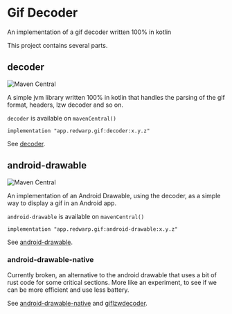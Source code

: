 # Gif Decoder

An implementation of a gif decoder written 100% in kotlin

This project contains several parts.

## decoder

![Maven Central](https://img.shields.io/maven-central/v/app.redwarp.gif/decoder)

A simple jvm library written 100% in kotlin that handles the parsing of the gif format, headers, lzw decoder and so on.

`decoder` is available on `mavenCentral()`

`implementation "app.redwarp.gif:decoder:x.y.z"`

See [decoder](decoder).

## android-drawable

![Maven Central](https://img.shields.io/maven-central/v/app.redwarp.gif/android-drawable)

An implementation of an Android Drawable, using the decoder, as a simple way to display a gif in an
Android app.

`android-drawable` is available on `mavenCentral()`

`implementation "app.redwarp.gif:android-drawable:x.y.z"`

See [android-drawable](android-drawable).

### android-drawable-native

Currently broken, an alternative to the android drawable that uses a bit of rust code for some critical sections.
More like an experiment, to see if we can be more efficient and use less battery.

See [android-drawable-native](android-drawable-native) and [giflzwdecoder](giflzwdecoder).
